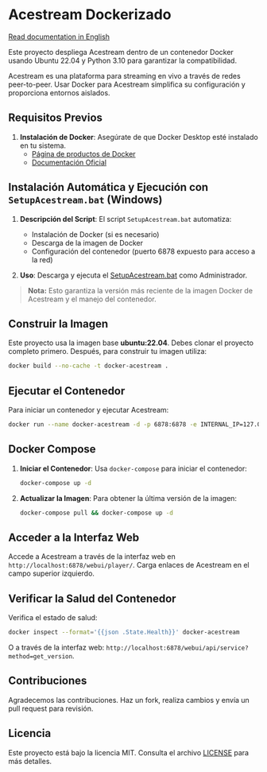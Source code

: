 # Acestream Dockerizado

[Read documentation in English](README.md)

Este proyecto despliega Acestream dentro de un contenedor Docker usando Ubuntu 22.04 y Python 3.10 para garantizar la
compatibilidad.

Acestream es una plataforma para streaming en vivo a través de redes peer-to-peer. Usar Docker para Acestream simplifica
su configuración y proporciona entornos aislados.

## Requisitos Previos

1. **Instalación de Docker**: Asegúrate de que Docker Desktop esté instalado en tu sistema.
    - [Página de productos de Docker](https://www.docker.com/products/docker-desktop)
    - [Documentación Oficial](https://docs.docker.com/get-docker/)

## Instalación Automática y Ejecución con `SetupAcestream.bat` (Windows)

1. **Descripción del Script**: El script `SetupAcestream.bat` automatiza:

    - Instalación de Docker (si es necesario)
    - Descarga de la imagen de Docker
    - Configuración del contenedor (puerto 6878 expuesto para acceso a la red)

2. **Uso**: Descarga y ejecuta el [SetupAcestream.bat](https://github.com/marquezpsergio/acestream-docker/releases) como
   Administrador.

> **Nota:** Esto garantiza la versión más reciente de la imagen Docker de Acestream y el manejo del contenedor.

## Construir la Imagen

Este proyecto usa la imagen base **ubuntu:22.04**. Debes clonar el proyecto completo primero. Después, para construir tu imagen utiliza:

```bash
docker build --no-cache -t docker-acestream .
```

## Ejecutar el Contenedor

Para iniciar un contenedor y ejecutar Acestream:

```bash
docker run --name docker-acestream -d -p 6878:6878 -e INTERNAL_IP=127.0.0.1 --restart unless-stopped docker-acestream
```

## Docker Compose

1. **Iniciar el Contenedor**: Usa `docker-compose` para iniciar el contenedor:

    ```bash
    docker-compose up -d
    ```

2. **Actualizar la Imagen**: Para obtener la última versión de la imagen:

    ```bash
    docker-compose pull && docker-compose up -d
    ```

## Acceder a la Interfaz Web

Accede a Acestream a través de la interfaz web en `http://localhost:6878/webui/player/`. Carga enlaces de Acestream en
el campo superior izquierdo.

## Verificar la Salud del Contenedor

Verifica el estado de salud:

```bash
docker inspect --format='{{json .State.Health}}' docker-acestream
```

O a través de la interfaz web: `http://localhost:6878/webui/api/service?method=get_version`.

## Contribuciones

Agradecemos las contribuciones. Haz un fork, realiza cambios y envía un pull request para revisión.

## Licencia

Este proyecto está bajo la licencia MIT. Consulta el archivo [LICENSE](LICENSE) para más detalles.
